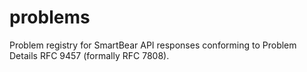 # problems
Problem registry for SmartBear API responses conforming to Problem Details RFC 9457 (formally RFC 7808).
